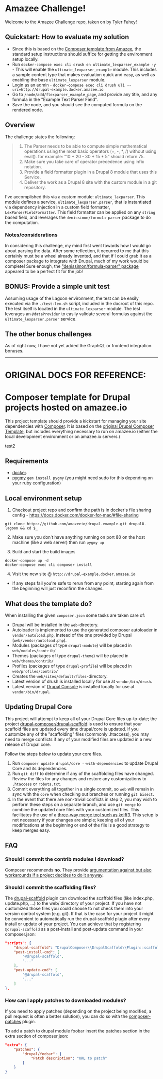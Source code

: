 # Amazee Challenge!

Welcome to the Amazee Challenge repo, taken on by Tyler Fahey!

## Quickstart: How to evaluate my solution
* Since this is based on the [Composer template from Amazee](https://github.com/amazeeio/drupal-example), the standard setup instructions should suffice for getting the environment setup locally.
* Run `docker-compose exec cli drush en ultimate_lexparser_example -y` - This will enable the `ultimate_lexparser_example` module. This includes a sample content type that makes evaluation quick and easy, as well as enabling the base `ultimate_lexparser` module.
* Login as an admin - `docker-compose exec cli drush uli --uri=http://drupal-example.docker.amazee.io`
* Go to `/node/add/flexparser_example_page`, and provide any title, and any formula in the "Example Text Parser Field".
* Save the node, and you should see the computed formula on the rendered node.

## Overview
The challenge states the following:
>1.	The Parser needs to be able to compute simple mathematical operations using the most basic operators (+, -, *, /) without using eval().
	for example: “10 + 20 - 30 + 15 * 5” should return 75.
>2.	Make sure you take care of operator precedence using infix notation.
>3.	Provide a field formatter plugin in a Drupal 8 module that uses this Service.
>4.	Deliver the work as a Drupal 8 site with the custom module in a git repository.

I've accomplished this via a custom module: `ultimate_lexparser`. This module defines a service, `ultimate_lexparser.parser`, that is instantiated via dependency injection in a custom field formatter, `LexParserFieldFormatter`. This field formatter can be applied on any `string` based field, and leverages the `denissimon/formula-parser` package to do the computation.

### Notes/considerations
In considering this challenge, my mind first went towards how I would go about parsing the data. After some reflection, it occurred to me that this certainly must be a wheel already invented, and that if I could grab it as a composer package to integrate with Drupal, much of my work would be complete! Sure enough, the ["denissimon/formula-parser" package](https://github.com/denissimon/formula-parser) appeared to be a perfect fit for the job!

## BONUS: Provide a simple unit test
Assuming usage of the Lagoon environment, the test can be easily executed via the `./test-lex.sh` script, included in the docroot of this repo. The test itself is located in the `ultimate_lexparser` module. The test leverages an `@dataProvider` to easily validate several formulas against the `ultimate_lexparser.parser` service.

## The other bonus challenges
As of right now, I have not yet added the GraphQL or frontend integration bonuses.

---
# ORIGINAL DOCS FOR REFERENCE:

# Composer template for Drupal projects hosted on amazee.io

This project template should provide a kickstart for managing your site
dependencies with [Composer](https://getcomposer.org/). It is based on the [original Drupal Composer Template](https://github.com/drupal-composer/drupal-project), but includes everything necessary to run on amazee.io (either the local development environment or on amazee.io servers.)

test2

## Requirements

* [docker](https://docs.docker.com/install/).
* [pygmy](https://docs.amazee.io/local_docker_development/pygmy.html) `gem install pygmy` (you might need sudo for this depending on your ruby configuration)

## Local environment setup

1. Checkout project repo and confirm the path is in docker's file sharing config - https://docs.docker.com/docker-for-mac/#file-sharing

```
git clone https://github.com/amazeeio/drupal-example.git drupal8-lagoon && cd $_
```

2. Make sure you don't have anything running on port 80 on the host machine (like a web server) then run `pygmy up`

3. Build and start the build images

```
docker-compose up -d
docker-compose exec cli composer install
```

4. Visit the new site @ `http://drupal-example.docker.amazee.io`

* If any steps fail you're safe to rerun from any point,
starting again from the beginning will just reconfirm the changes.

## What does the template do?

When installing the given `composer.json` some tasks are taken care of:

* Drupal will be installed in the `web`-directory.
* Autoloader is implemented to use the generated composer autoloader in `vendor/autoload.php`,
  instead of the one provided by Drupal (`web/vendor/autoload.php`).
* Modules (packages of type `drupal-module`) will be placed in `web/modules/contrib/`
* Themes (packages of type `drupal-theme`) will be placed in `web/themes/contrib/`
* Profiles (packages of type `drupal-profile`) will be placed in `web/profiles/contrib/`
* Creates the `web/sites/default/files`-directory.
* Latest version of drush is installed locally for use at `vendor/bin/drush`.
* Latest version of [Drupal Console](http://www.drupalconsole.com) is installed locally for use at `vendor/bin/drupal`.

## Updating Drupal Core

This project will attempt to keep all of your Drupal Core files up-to-date; the
project [drupal-composer/drupal-scaffold](https://github.com/drupal-composer/drupal-scaffold)
is used to ensure that your scaffold files are updated every time drupal/core is
updated. If you customize any of the "scaffolding" files (commonly .htaccess),
you may need to merge conflicts if any of your modified files are updated in a
new release of Drupal core.

Follow the steps below to update your core files.

1. Run `composer update drupal/core --with-dependencies` to update Drupal Core and its dependencies.
1. Run `git diff` to determine if any of the scaffolding files have changed.
   Review the files for any changes and restore any customizations to
  `.htaccess` or `robots.txt`.
1. Commit everything all together in a single commit, so `web` will remain in
   sync with the `core` when checking out branches or running `git bisect`.
1. In the event that there are non-trivial conflicts in step 2, you may wish
   to perform these steps on a separate branch, and use `git merge` to combine the
   updated core files with your customized files. This facilitates the use
   of a [three-way merge tool such as kdiff3](http://www.gitshah.com/2010/12/how-to-setup-kdiff-as-diff-tool-for-git.html). This setup is not necessary if your changes are simple;
   keeping all of your modifications at the beginning or end of the file is a
   good strategy to keep merges easy.

## FAQ

### Should I commit the contrib modules I download?

Composer recommends **no**. They provide [argumentation against but also
workarounds if a project decides to do it anyway](https://getcomposer.org/doc/faqs/should-i-commit-the-dependencies-in-my-vendor-directory.md).

### Should I commit the scaffolding files?

The [drupal-scaffold](https://github.com/drupal-composer/drupal-scaffold) plugin can download the scaffold files (like
index.php, update.php, …) to the web/ directory of your project. If you have not customized those files you could choose
to not check them into your version control system (e.g. git). If that is the case for your project it might be
convenient to automatically run the drupal-scaffold plugin after every install or update of your project. You can
achieve that by registering `@drupal-scaffold` as a post-install and post-update command in your composer.json:

```json
"scripts": {
    "drupal-scaffold": "DrupalComposer\\DrupalScaffold\\Plugin::scaffold",
    "post-install-cmd": [
        "@drupal-scaffold",
        "..."
    ],
    "post-update-cmd": [
        "@drupal-scaffold",
        "..."
    ]
},
```
### How can I apply patches to downloaded modules?

If you need to apply patches (depending on the project being modified, a pull
request is often a better solution), you can do so with the
[composer-patches](https://github.com/cweagans/composer-patches) plugin.

To add a patch to drupal module foobar insert the patches section in the extra
section of composer.json:
```json
"extra": {
    "patches": {
        "drupal/foobar": {
            "Patch description": "URL to patch"
        }
    }
}
```
